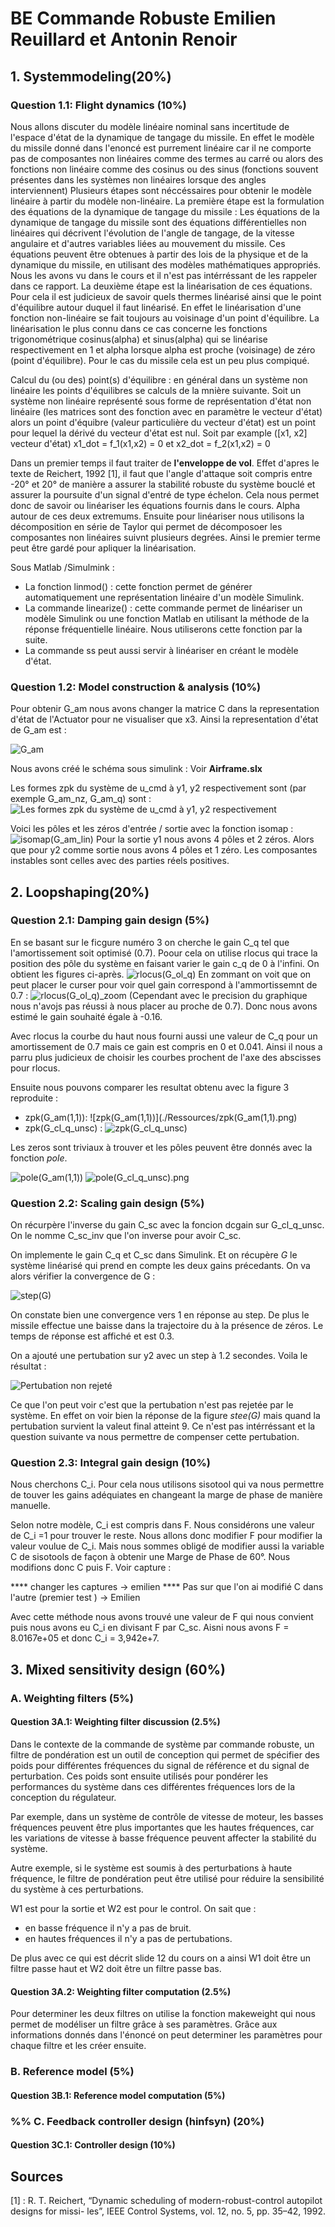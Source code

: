 # BE Commande Robuste Emilien Reuillard et Antonin Renoir

## 1. Systemmodeling(20%)
### Question 1.1: Flight dynamics (10%)

Nous allons discuter du modèle linéaire nominal sans incertitude de l'espace d'état de la dynamique de tangage du missile. 
En effet le modèle du missile donné dans l'enoncé est purrement linéaire car il ne comporte pas de composantes non linéaires comme des termes au carré ou alors des fonctions non linéaire comme des cosinus ou des sinus (fonctions souvent présentes dans les systèmes non linéaires lorsque des angles interviennent)
Plusieurs étapes sont néccéssaires pour obtenir le modèle linéaire à partir du modèle non-linéaire. 
La première étape est la formulation des équations de la dynamique de tangage du missile : Les équations de la dynamique de tangage du missile sont des équations différentielles non linéaires qui décrivent l'évolution de l'angle de tangage, de la vitesse angulaire et d'autres variables liées au mouvement du missile. Ces équations peuvent être obtenues à partir des lois de la physique et de la dynamique du missile, en utilisant des modèles mathématiques appropriés. 
Nous les avons vu dans le cours et il n'est pas intérréssant de les rappeler dans ce rapport. 
La deuxième étape est la linéarisation de ces équations. Pour cela il est judicieux de savoir quels thermes linéarisé ainsi que le point d'équilibre autour duquel il faut linéarisé. En effet le linéarisation d'une fonction non-linéaire se fait toujours au voisinage d'un point d'équilibre. La linéarisation le plus connu dans ce cas concerne les fonctions trigonométrique cosinus(alpha) et sinus(alpha) qui se linéarise respectivement en 1 et alpha lorsque alpha est proche (voisinage) de zéro (point d'équilibre).
Pour le cas du missile cela est un peu plus compiqué. 

Calcul du (ou des) point(s) d'équilibre : en général dans un système non linéaire les points d'équilibres se calculs de la mnière suivante. 
Soit un système non linéaire représenté sous forme de représentation d'état non linéaire (les matrices sont des fonction avec en paramètre le vecteur d'état) alors un point d'équibre (valeur particulière du vecteur d'état) est un point pour lequel la dérivé du vecteur d'état est nul. 
Soit par example ([x1, x2] vecteur d'état) x1_dot = f_1(x1,x2) = 0 et x2_dot = f_2(x1,x2) = 0

Dans un premier temps il faut traiter de **l'enveloppe de vol**. Effet d'apres le texte de Reichert, 1992 [1], il faut que l'angle d'attaque soit compris entre -20° et 20° de manière a assurer la stabilité robuste du système bouclé et assurer la poursuite d'un signal d'entré de type échelon. Cela nous permet donc de savoir ou linéariser les équations fournis dans le cours. Alpha autour de ces deux extremums. Ensuite pour linéariser nous utilisons la décomposition en série de Taylor qui permet de décomposoer les composantes non linéaires suivnt plusieurs degrées. Ainsi le premier terme peut être gardé pour apliquer la linéarisation. 

Sous Matlab /Simulmink : 
- La fonction linmod() : cette fonction permet de générer automatiquement une représentation linéaire d'un modèle Simulink.
- La commande linearize() : cette commande permet de linéariser un modèle Simulink ou une fonction Matlab en utilisant la méthode de la réponse fréquentielle linéaire. Nous utiliserons cette fonction par la suite. 
- La commande ss peut aussi servir à linéariser en créant le modèle d'état. 


### Question 1.2: Model construction & analysis (10%)
Pour obtenir G_am nous avons changer la matrice C dans la representation d'état de l'Actuator pour ne visualiser que x3. Ainsi la representation d'état de G_am est : 

![G_am](./Ressources/G_am.png)

Nous avons créé le schéma sous simulink : Voir **Airframe.slx**

Les formes zpk du système de u_cmd à y1, y2 respectivement sont (par exemple G_am_nz, G_am_q) sont : 
![Les formes zpk du système de u_cmd à y1, y2 respectivement](./Ressources/formes_zpk_1.2.png)

Voici les pôles et les zéros d'entrée / sortie avec la fonction isomap : 
![isomap(G_am_lin)](./Ressources/isomap(G_am_lin).png)
Pour la sortie y1 nous avons 4 pôles et 2 zéros. Alors que pour y2 comme sortie nous avons 4 pôles et 1 zéro. 
Les composantes instables sont celles avec des parties réels positives. 


## 2. Loopshaping(20%)
### Question 2.1: Damping gain design (5%)

En se basant sur le ficgure numéro 3 on cherche le gain C_q tel que l'amortissement soit optimisé (0.7). Poour cela on utilise rlocus qui trace la position des pôle du système en faisant varier le gain c_q de 0 à l'infini. 
On obtient les figures ci-après. 
![rlocus(G_ol_q)](./Ressources/rlocus(G_ol_q).png)
En zommant on voit que on peut placer le curser pour voir quel gain correspond à l'ammortissemnt de 0.7 : 
![rlocus(G_ol_q)_zoom](./Ressources/rlocus(G_ol_q)_zoom.png)
(Cependant avec le precision du graphique nous n'avojs pas réussi à nous placer au proche de 0.7). Donc nous avons estimé le gain souhaité égale à -0.16.

Avec rlocus la courbe du haut nous fourni aussi une valeur de C_q pour un amortissement de 0.7 mais ce gain est compris en 0 et 0.041. Ainsi il nous a parru plus judicieux de choisir les courbes prochent de l'axe des abscisses pour rlocus.  

Ensuite nous pouvons comparer les resultat obtenu avec la figure 3 reproduite : 
- zpk(G_am(1,1)):
![zpk(G_am(1,1))](./Ressources/zpk(G_am(1,1).png)
- zpk(G_cl_q_unsc) :
![zpk(G_cl_q_unsc)](./Ressources/zpk(G_cl_q_unsc).png)

Les zeros sont triviaux à trouver et les pôles peuvent être donnés avec la fonction *pole*. 

![pole(G_am(1,1))](./Ressources/pole(G_am(1,1)).png)
![pole(G_cl_q_unsc).png](./Ressources/pole(G_cl_q_unsc).png)


### Question 2.2: Scaling gain design (5%)
On récurpère l'inverse du gain C_sc avec la foncion dcgain sur G_cl_q_unsc. On le nomme C_sc_inv que l'on inverse pour avoir C_sc. 

On implemente le gain C_q et C_sc dans Simulink. Et on récupère *G* le système linéarisé qui prend en compte les deux gains précedants. On va alors vérifier la convergence de G : 

![step(G)](./Ressources/step(G).png)

On constate bien une convergence vers 1 en réponse au step. De plus le missile effectue une baisse dans la trajectoire du à la présence de zéros. Le temps de réponse est affiché et est 0.3. 

On a ajouté une pertubation sur y2 avec un step à 1.2 secondes. Voila le résultat : 

![Pertubation non rejeté](./Ressources/2.2_not_rejected.png)

Ce que l'on peut voir c'est que la pertubation n'est pas rejetée par le système. En effet on voir bien la réponse de la figure *stee(G)* mais quand la pertubation survient la valeut final atteint 9. Ce n'est pas intérréssant et la question suivante va nous permettre de compenser cette pertubation. 

### Question 2.3: Integral gain design (10%)

Nous cherchons C_i. Pour cela nous utilisons sisotool qui va nous permettre de touver les gains adéquiates en changeant la marge de phase de manière manuelle. 

Selon notre modèle, C_i est compris dans F. Nous considérons une valeur de C_i =1 pour trouver le reste. Nous allons donc modifier F pour modifier la valeur voulue de C_i. Mais nous sommes obligé de modifier aussi la variable C de sisotools de façon à obtenir une Marge de Phase de 60°.
Nous modifions donc C puis F. Voir capture : 

**** changer les captures -> emilien 
**** Pas sur que l'on ai modifié C dans l'autre (premier test ) -> Emilien 

Avec cette méthode nous avons trouvé une valeur de F qui nous convient puis nous avons eu C_i en divisant F par C_sc. Aisni nous avons F = 8.0167e+05 et donc C_i = 3,942e+7. 

## 3.	Mixed sensitivity design (60%)
### A.	Weighting filters (5%)
#### Question 3A.1: Weighting filter discussion (2.5%)

Dans le contexte de la commande de système par commande robuste, un filtre de pondération est un outil de conception qui permet de spécifier des poids pour différentes fréquences du signal de référence et du signal de perturbation. Ces poids sont ensuite utilisés pour pondérer les performances du système dans ces différentes fréquences lors de la conception du régulateur.

Par exemple, dans un système de contrôle de vitesse de moteur, les basses fréquences peuvent être plus importantes que les hautes fréquences, car les variations de vitesse à basse fréquence peuvent affecter la stabilité du système.

Autre exemple, si le système est soumis à des perturbations à haute fréquence, le filtre de pondération peut être utilisé pour réduire la sensibilité du système à ces perturbations.

W1 est pour la sortie et W2 est pour le control. 
On sait que : 
 - en basse fréquence il n'y a pas de bruit.
 - en hautes fréquences il n'y a pas de pertubations. 

De plus avec ce qui est décrit slide 12 du cours on a ainsi W1 doit être un filtre passe haut et W2 doit être un filtre passe bas. 

#### Question 3A.2: Weighting filter computation (2.5%)

Pour determiner les deux filtres on utilise la fonction makeweight qui nous permet de modéliser un filtre grâce à ses paramètres. Grâce aux informations donnés dans l'énoncé on peut determiner les paramètres pour chaque filtre et les créer ensuite. 


### B. Reference model (5%)
#### Question 3B.1: Reference model computation (5%)

### %% C.	Feedback controller design (hinfsyn) (20%)
#### Question 3C.1: Controller design (10%)


## Sources 
[1] : R. T. Reichert, “Dynamic scheduling of modern-robust-control autopilot designs for missi- les”, IEEE Control Systems, vol. 12, no. 5, pp. 35–42, 1992.

